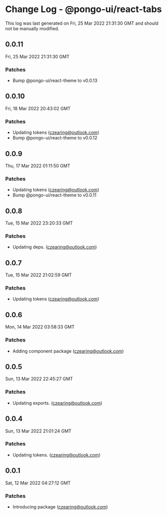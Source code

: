 # Change Log - @pongo-ui/react-tabs

This log was last generated on Fri, 25 Mar 2022 21:31:30 GMT and should not be manually modified.

<!-- Start content -->

## 0.0.11

Fri, 25 Mar 2022 21:31:30 GMT

### Patches

- Bump @pongo-ui/react-theme to v0.0.13

## 0.0.10

Fri, 18 Mar 2022 20:43:02 GMT

### Patches

- Updating tokens (czearing@outlook.com)
- Bump @pongo-ui/react-theme to v0.0.12

## 0.0.9

Thu, 17 Mar 2022 01:11:50 GMT

### Patches

- Updating tokens (czearing@outlook.com)
- Bump @pongo-ui/react-theme to v0.0.11

## 0.0.8

Tue, 15 Mar 2022 23:20:33 GMT

### Patches

- Updating deps. (czearing@outlook.com)

## 0.0.7

Tue, 15 Mar 2022 21:02:59 GMT

### Patches

- Updating tokens (czearing@outlook.com)

## 0.0.6

Mon, 14 Mar 2022 03:58:33 GMT

### Patches

- Adding component package (czearing@outlook.com)

## 0.0.5

Sun, 13 Mar 2022 22:45:27 GMT

### Patches

- Updating exports. (czearing@outlook.com)

## 0.0.4

Sun, 13 Mar 2022 21:01:24 GMT

### Patches

- Updating tokens. (czearing@outlook.com)

## 0.0.1

Sat, 12 Mar 2022 04:27:12 GMT

### Patches

- Introducing package (czearing@outlook.com)
